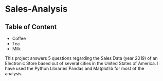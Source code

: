 # Sales-Analysis
## Table of Content


<ul>
  <li>Coffee</li>
  <li>Tea</li>
  <li>Milk</li>
</ul> 



This project answers 5 questions regarding the Sales Data (year 2019) of an Electronic Store based out of several cities in the United States of America. 
I have used the Python Libraries Pandas and Matplotlib for most of the analysis. 
